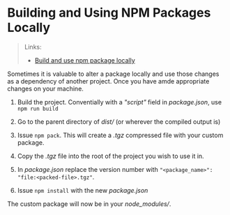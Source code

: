 # Building and Using NPM Packages Locally

> Links:
> 
> - [Build and use npm package locally](https://stackoverflow.com/questions/55560791/build-and-use-npm-package-locally)

Sometimes it is valuable to alter a package locally and use those changes as a dependency of another project. Once you have amde appropriate changes on your machine.

1. Build the project. Conventially with a *"script"* field in *package.json*, use `npm run build`

2. Go to the parent directory of *dist/* (or wherever the compiled output is)

3. Issue `npm pack`. This will create a *.tgz* compressed file with your custom package.

4. Copy the *.tgz* file into the root of the project you wish to use it in.

5. In *package.json* replace the version number with `"<package_name>": "file:<packed-file>.tgz"`.

6. Issue `npm install` with the new *package.json*

The custom package will now be in your *node_modules/*.




